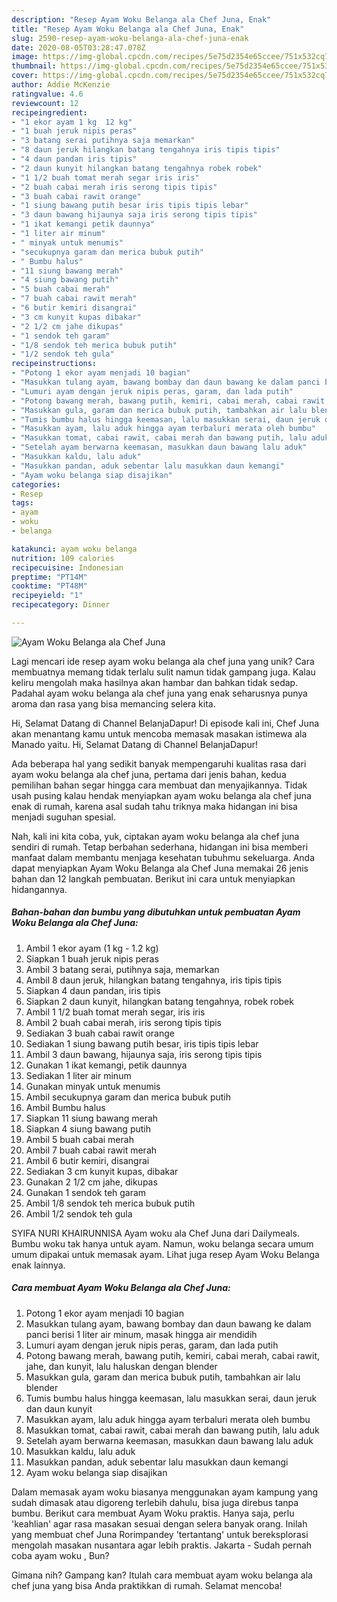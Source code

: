 ```yaml
---
description: "Resep Ayam Woku Belanga ala Chef Juna, Enak"
title: "Resep Ayam Woku Belanga ala Chef Juna, Enak"
slug: 2590-resep-ayam-woku-belanga-ala-chef-juna-enak
date: 2020-08-05T03:28:47.078Z
image: https://img-global.cpcdn.com/recipes/5e75d2354e65ccee/751x532cq70/ayam-woku-belanga-ala-chef-juna-foto-resep-utama.jpg
thumbnail: https://img-global.cpcdn.com/recipes/5e75d2354e65ccee/751x532cq70/ayam-woku-belanga-ala-chef-juna-foto-resep-utama.jpg
cover: https://img-global.cpcdn.com/recipes/5e75d2354e65ccee/751x532cq70/ayam-woku-belanga-ala-chef-juna-foto-resep-utama.jpg
author: Addie McKenzie
ratingvalue: 4.6
reviewcount: 12
recipeingredient:
- "1 ekor ayam 1 kg  12 kg"
- "1 buah jeruk nipis peras"
- "3 batang serai putihnya saja memarkan"
- "8 daun jeruk hilangkan batang tengahnya iris tipis tipis"
- "4 daun pandan iris tipis"
- "2 daun kunyit hilangkan batang tengahnya robek robek"
- "1 1/2 buah tomat merah segar iris iris"
- "2 buah cabai merah iris serong tipis tipis"
- "3 buah cabai rawit orange"
- "1 siung bawang putih besar iris tipis tipis lebar"
- "3 daun bawang hijaunya saja iris serong tipis tipis"
- "1 ikat kemangi petik daunnya"
- "1 liter air minum"
- " minyak untuk menumis"
- "secukupnya garam dan merica bubuk putih"
- " Bumbu halus"
- "11 siung bawang merah"
- "4 siung bawang putih"
- "5 buah cabai merah"
- "7 buah cabai rawit merah"
- "6 butir kemiri disangrai"
- "3 cm kunyit kupas dibakar"
- "2 1/2 cm jahe dikupas"
- "1 sendok teh garam"
- "1/8 sendok teh merica bubuk putih"
- "1/2 sendok teh gula"
recipeinstructions:
- "Potong 1 ekor ayam menjadi 10 bagian"
- "Masukkan tulang ayam, bawang bombay dan daun bawang ke dalam panci berisi 1 liter air minum, masak hingga air mendidih"
- "Lumuri ayam dengan jeruk nipis peras, garam, dan lada putih"
- "Potong bawang merah, bawang putih, kemiri, cabai merah, cabai rawit, jahe, dan kunyit, lalu haluskan dengan blender"
- "Masukkan gula, garam dan merica bubuk putih, tambahkan air lalu blender"
- "Tumis bumbu halus hingga keemasan, lalu masukkan serai, daun jeruk dan daun kunyit"
- "Masukkan ayam, lalu aduk hingga ayam terbaluri merata oleh bumbu"
- "Masukkan tomat, cabai rawit, cabai merah dan bawang putih, lalu aduk"
- "Setelah ayam berwarna keemasan, masukkan daun bawang lalu aduk"
- "Masukkan kaldu, lalu aduk"
- "Masukkan pandan, aduk sebentar lalu masukkan daun kemangi"
- "Ayam woku belanga siap disajikan"
categories:
- Resep
tags:
- ayam
- woku
- belanga

katakunci: ayam woku belanga 
nutrition: 109 calories
recipecuisine: Indonesian
preptime: "PT14M"
cooktime: "PT48M"
recipeyield: "1"
recipecategory: Dinner

---
```



![Ayam Woku Belanga ala Chef Juna](https://img-global.cpcdn.com/recipes/5e75d2354e65ccee/751x532cq70/ayam-woku-belanga-ala-chef-juna-foto-resep-utama.jpg)

Lagi mencari ide resep ayam woku belanga ala chef juna yang unik? Cara membuatnya memang tidak terlalu sulit namun tidak gampang juga. Kalau keliru mengolah maka hasilnya akan hambar dan bahkan tidak sedap. Padahal ayam woku belanga ala chef juna yang enak seharusnya punya aroma dan rasa yang bisa memancing selera kita.

Hi, Selamat Datang di Channel BelanjaDapur! Di episode kali ini, Chef Juna akan menantang kamu untuk mencoba memasak masakan istimewa ala Manado yaitu. Hi, Selamat Datang di Channel BelanjaDapur!

Ada beberapa hal yang sedikit banyak mempengaruhi kualitas rasa dari ayam woku belanga ala chef juna, pertama dari jenis bahan, kedua pemilihan bahan segar hingga cara membuat dan menyajikannya. Tidak usah pusing kalau hendak menyiapkan ayam woku belanga ala chef juna enak di rumah, karena asal sudah tahu triknya maka hidangan ini bisa menjadi suguhan spesial.


Nah, kali ini kita coba, yuk, ciptakan ayam woku belanga ala chef juna sendiri di rumah. Tetap berbahan sederhana, hidangan ini bisa memberi manfaat dalam membantu menjaga kesehatan tubuhmu sekeluarga. Anda dapat menyiapkan Ayam Woku Belanga ala Chef Juna memakai 26 jenis bahan dan 12 langkah pembuatan. Berikut ini cara untuk menyiapkan hidangannya.

<!--inarticleads1-->

##### Bahan-bahan dan bumbu yang dibutuhkan untuk pembuatan Ayam Woku Belanga ala Chef Juna:

1. Ambil 1 ekor ayam (1 kg - 1.2 kg)
1. Siapkan 1 buah jeruk nipis peras
1. Ambil 3 batang serai, putihnya saja, memarkan
1. Ambil 8 daun jeruk, hilangkan batang tengahnya, iris tipis tipis
1. Siapkan 4 daun pandan, iris tipis
1. Siapkan 2 daun kunyit, hilangkan batang tengahnya, robek robek
1. Ambil 1 1/2 buah tomat merah segar, iris iris
1. Ambil 2 buah cabai merah, iris serong tipis tipis
1. Sediakan 3 buah cabai rawit orange
1. Sediakan 1 siung bawang putih besar, iris tipis tipis lebar
1. Ambil 3 daun bawang, hijaunya saja, iris serong tipis tipis
1. Gunakan 1 ikat kemangi, petik daunnya
1. Sediakan 1 liter air minum
1. Gunakan  minyak untuk menumis
1. Ambil secukupnya garam dan merica bubuk putih
1. Ambil  Bumbu halus
1. Siapkan 11 siung bawang merah
1. Siapkan 4 siung bawang putih
1. Ambil 5 buah cabai merah
1. Ambil 7 buah cabai rawit merah
1. Ambil 6 butir kemiri, disangrai
1. Sediakan 3 cm kunyit kupas, dibakar
1. Gunakan 2 1/2 cm jahe, dikupas
1. Gunakan 1 sendok teh garam
1. Ambil 1/8 sendok teh merica bubuk putih
1. Ambil 1/2 sendok teh gula


SYIFA NURI KHAIRUNNISA Ayam woku ala Chef Juna dari Dailymeals. Bumbu woku tak hanya untuk ayam. Namun, woku belanga secara umum umum dipakai untuk memasak ayam. Lihat juga resep Ayam Woku Belanga enak lainnya. 

<!--inarticleads2-->

##### Cara membuat Ayam Woku Belanga ala Chef Juna:

1. Potong 1 ekor ayam menjadi 10 bagian
1. Masukkan tulang ayam, bawang bombay dan daun bawang ke dalam panci berisi 1 liter air minum, masak hingga air mendidih
1. Lumuri ayam dengan jeruk nipis peras, garam, dan lada putih
1. Potong bawang merah, bawang putih, kemiri, cabai merah, cabai rawit, jahe, dan kunyit, lalu haluskan dengan blender
1. Masukkan gula, garam dan merica bubuk putih, tambahkan air lalu blender
1. Tumis bumbu halus hingga keemasan, lalu masukkan serai, daun jeruk dan daun kunyit
1. Masukkan ayam, lalu aduk hingga ayam terbaluri merata oleh bumbu
1. Masukkan tomat, cabai rawit, cabai merah dan bawang putih, lalu aduk
1. Setelah ayam berwarna keemasan, masukkan daun bawang lalu aduk
1. Masukkan kaldu, lalu aduk
1. Masukkan pandan, aduk sebentar lalu masukkan daun kemangi
1. Ayam woku belanga siap disajikan


Dalam memasak ayam woku biasanya menggunakan ayam kampung yang sudah dimasak atau digoreng terlebih dahulu, bisa juga direbus tanpa bumbu. Berikut cara membuat Ayam Woku praktis. Hanya saja, perlu &#39;keahlian&#39; agar rasa masakan sesuai dengan selera banyak orang. Inilah yang membuat chef Juna Rorimpandey &#39;tertantang&#39; untuk bereksplorasi mengolah masakan nusantara agar lebih praktis. Jakarta - Sudah pernah coba ayam woku , Bun? 

Gimana nih? Gampang kan? Itulah cara membuat ayam woku belanga ala chef juna yang bisa Anda praktikkan di rumah. Selamat mencoba!
